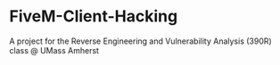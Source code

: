 # FiveM-Client-Hacking
A project for the Reverse Engineering and Vulnerability Analysis (390R) class @ UMass Amherst
